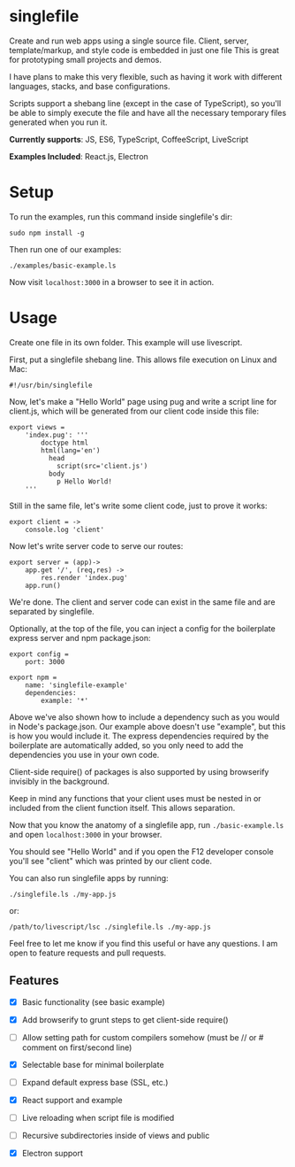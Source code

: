 # singlefile

Create and run web apps using a single source file. 
Client, server, template/markup, and style code is embedded in just one file
This is great for prototyping small projects and demos.

I have plans to make this very flexible, such as having it work with different languages, stacks, and base configurations.

Scripts support a shebang line (except in the case of TypeScript), so you'll be able to simply execute the file and have all the necessary
temporary files generated when you run it.

**Currently supports**: JS, ES6, TypeScript, CoffeeScript, LiveScript

**Examples Included**: React.js, Electron

# Setup

To run the examples, run this command inside singlefile's dir:

```
sudo npm install -g
```

Then run one of our examples:

```
./examples/basic-example.ls
```

Now visit `localhost:3000` in a browser to see it in action.

# Usage

Create one file in its own folder.  This example will use livescript.

First, put a singlefile shebang line.  This allows file execution on Linux and Mac:

```ls
#!/usr/bin/singlefile
```

Now, let's make a "Hello World" page using pug and write a script line for client.js, which will be generated from
our client code inside this file:

```ls
export views =
    'index.pug': '''
        doctype html
        html(lang='en')
          head
            script(src='client.js')
          body
            p Hello World!
    '''
```

Still in the same file, let's write some client code, just to prove it works:

```ls
export client = ->
    console.log 'client'
```

Now let's write server code to serve our routes:
```ls
export server = (app)->
    app.get '/', (req,res) ->
        res.render 'index.pug'
    app.run()
```

We're done.  The client and server code can exist in the same file and are separated by singlefile.

Optionally, at the top of the file, you can inject a config for the boilerplate express server and npm package.json:

```ls
export config =
    port: 3000

export npm =
    name: 'singlefile-example'
    dependencies:
        example: '*'
```

Above we've also shown how to include a dependency such as you would in Node's package.json.  Our example
above doesn't use "example", but this is how you would include it.  The express dependencies required by the
boilerplate are automatically added, so you only need to add the dependencies you use in your own code.

Client-side require() of packages is also supported by using browserify invisibly in the background.

Keep in mind any functions that your client uses must be nested in or included from the client
function itself.  This allows separation.

Now that you know the anatomy of a singlefile app, run `./basic-example.ls` and open `localhost:3000` in your browser.

You should see "Hello World" and if you open the F12 developer console you'll see "client" which was printed by 
our client code.

You can also run singlefile apps by running:

```
./singlefile.ls ./my-app.js
```

or:

```
/path/to/livescript/lsc ./singlefile.ls ./my-app.js
```

Feel free to let me know if you find this useful or have any questions.  I am open to feature requests and pull requests.

## Features

- [x] Basic functionality (see basic example)
- [x] Add browserify to grunt steps to get client-side require()
- [ ] Allow setting path for custom compilers somehow (must be // or # comment on first/second line)
- [x] Selectable base for minimal boilerplate
- [ ] Expand default express base (SSL, etc.)
- [x] React support and example
- [ ] Live reloading when script file is modified
- [ ] Recursive subdirectories inside of views and public
- [x] Electron support

